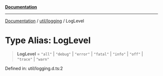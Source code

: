 [**Documentation**](../../../index.md)

***

[Documentation](../../../index.md) / [util/logging](../index.md) / LogLevel

# Type Alias: LogLevel

> **LogLevel** = `"all"` \| `"debug"` \| `"error"` \| `"fatal"` \| `"info"` \| `"off"` \| `"trace"` \| `"warn"`

Defined in: util/logging.d.ts:2
